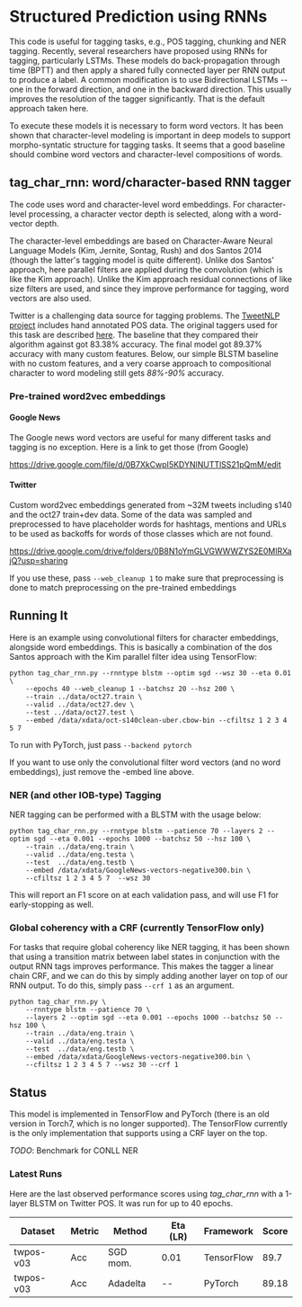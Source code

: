 # Structured Prediction using RNNs

This code is useful for tagging tasks, e.g., POS tagging, chunking and NER tagging.  Recently, several researchers have proposed using RNNs for tagging, particularly LSTMs.  These models do back-propagation through time (BPTT)
and then apply a shared fully connected layer per RNN output to produce a label.
A common modification is to use Bidirectional LSTMs -- one in the forward direction, and one in the backward direction.  This usually improves the resolution of the tagger significantly.  That is the default approach taken here.

To execute these models it is necessary to form word vectors.  It has been shown that character-level modeling is important in deep models to support morpho-syntatic structure for tagging tasks.
It seems that a good baseline should combine word vectors and character-level compositions of words.

## tag_char_rnn: word/character-based RNN tagger

The code uses word and character-level word embeddings.  For character-level processing, a character vector depth is selected, along with a word-vector depth. 

The character-level embeddings are based on Character-Aware Neural Language Models (Kim, Jernite, Sontag, Rush) and dos Santos 2014 (though the latter's tagging model is quite different).  Unlike dos Santos' approach, here parallel filters are applied during the convolution (which is like the Kim approach). Unlike the Kim approach residual connections of like size filters are used, and since they improve performance for tagging, word vectors are also used.

Twitter is a challenging data source for tagging problems.  The [TweetNLP project](http://www.cs.cmu.edu/~ark/TweetNLP) includes hand annotated POS data. The original taggers used for this task are described [here](http://www.cs.cmu.edu/~ark/TweetNLP/gimpel+etal.acl11.pdf).  The baseline that they compared their algorithm against got 83.38% accuracy.  The final model got 89.37% accuracy with many custom features.  Below, our simple BLSTM baseline with no custom features, and a very coarse approach to compositional character to word modeling still gets *88%-90%* accuracy.

### Pre-trained word2vec embeddings

#### Google News
The Google news word vectors are useful for many different tasks and tagging is no exception.  Here is a link to get those (from Google)

https://drive.google.com/file/d/0B7XkCwpI5KDYNlNUTTlSS21pQmM/edit

#### Twitter

Custom word2vec embeddings generated from ~32M tweets including s140 and the oct27 train+dev data.  Some of the data was sampled and preprocessed to have placeholder words for hashtags, mentions and URLs to be used as backoffs for words of those classes which are not found.

https://drive.google.com/drive/folders/0B8N1oYmGLVGWWWZYS2E0MlRXajQ?usp=sharing

If you use these, pass `--web_cleanup 1` to make sure that preprocessing is done to match preprocessing on the pre-trained embeddings

## Running It

Here is an example using convolutional filters for character embeddings, alongside word embeddings.  This is basically a combination of the dos Santos approach with the Kim parallel filter idea using TensorFlow:

```
python tag_char_rnn.py --rnntype blstm --optim sgd --wsz 30 --eta 0.01 \
    --epochs 40 --web_cleanup 1 --batchsz 20 --hsz 200 \
    --train ../data/oct27.train \
    --valid ../data/oct27.dev \
    --test ../data/oct27.test \
    --embed /data/xdata/oct-s140clean-uber.cbow-bin --cfiltsz 1 2 3 4 5 7
```

To run with PyTorch, just pass `--backend pytorch`

If you want to use only the convolutional filter word vectors (and no word embeddings), just remove the -embed line above.

### NER (and other IOB-type) Tagging

NER tagging can be performed with a BLSTM with the usage below:

```
python tag_char_rnn.py --rnntype blstm --patience 70 --layers 2 --optim sgd --eta 0.001 --epochs 1000 --batchsz 50 --hsz 100 \
    --train ../data/eng.train \
    --valid ../data/eng.testa \
    --test  ../data/eng.testb \
    --embed /data/xdata/GoogleNews-vectors-negative300.bin \
    --cfiltsz 1 2 3 4 5 7  --wsz 30
```

This will report an F1 score on at each validation pass, and will use F1 for early-stopping as well.

### Global coherency with a CRF (currently TensorFlow only)

For tasks that require global coherency like NER tagging, it has been shown that using a transition matrix between label states in conjunction with the output RNN tags improves performance.  This makes the tagger a linear chain CRF, and we can do this by simply adding another layer on top of our RNN output.  To do this, simply pass `--crf 1` as an argument.

```
python tag_char_rnn.py \
    --rnntype blstm --patience 70 \
    --layers 2 --optim sgd --eta 0.001 --epochs 1000 --batchsz 50 --hsz 100 \
    --train ../data/eng.train \
    --valid ../data/eng.testa \
    --test  ../data/eng.testb \
    --embed /data/xdata/GoogleNews-vectors-negative300.bin \
    --cfiltsz 1 2 3 4 5 7 --wsz 30 --crf 1
```

## Status

This model is implemented in TensorFlow and PyTorch (there is an old version in Torch7, which is no longer supported).  The TensorFlow currently is the only implementation that supports using a CRF layer on the top.

_TODO_: Benchmark for CONLL NER

### Latest Runs

Here are the last observed performance scores using _tag_char_rnn_ with a 1-layer BLSTM on Twitter POS.  It was run for up to 40 epochs.

| Dataset   | Metric | Method    | Eta (LR) | Framework  | Score |
| --------- | ------ | --------- | -------  | ---------- | ----- |
| twpos-v03 |    Acc | SGD mom.  |     0.01 | TensorFlow | 89.7  |
| twpos-v03 |    Acc | Adadelta  |       -- | PyTorch    | 89.18 |

